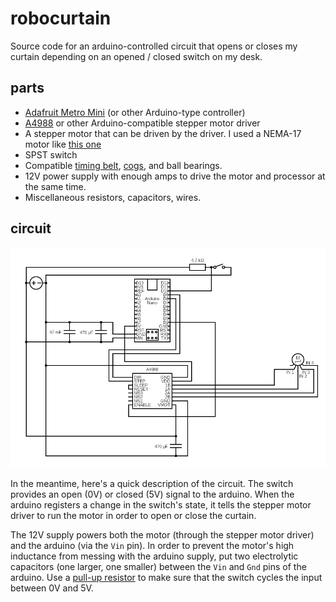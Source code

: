 # robocurtain
Source code for an arduino-controlled circuit that opens or closes my curtain depending on an opened / closed switch on my desk.

## parts
* [Adafruit Metro Mini](https://www.adafruit.com/product/2590) (or other Arduino-type controller)
* [A4988](https://www.pololu.com/product/1182) or other Arduino-compatible stepper motor driver
* A stepper motor that can be driven by the driver. I used a NEMA-17 motor like [this one](https://www.adafruit.com/product/324?gclid=Cj0KCQjw78yFBhCZARIsAOxgSx3dNbwpMxdGpMKO2eSwk9kavhkuKxqNSe1BPVoUfb8XnATOi6yRQY0aAtBJEALw_wcB)
* SPST switch
* Compatible [timing belt](https://www.adafruit.com/product/1184), [cogs](https://www.adafruit.com/product/1253), and ball bearings.
* 12V power supply with enough amps to drive the motor and processor at the same time.
* Miscellaneous resistors, capacitors, wires.

## circuit
![circuit](/res/circuit.png)

In the meantime, here's a quick description of the circuit. The switch provides an open (0V) or closed (5V) signal to the arduino. When the arduino registers a change in the switch's state, it tells the stepper motor driver to run the motor in order to open or close the curtain.

The 12V supply powers both the motor (through the stepper motor driver) and the arduino (via the `Vin` pin). In order to prevent the motor's high inductance from messing with the arduino supply, put two electrolytic capacitors (one larger, one smaller) between the `Vin` and `Gnd` pins of the arduino. Use a [pull-up resistor](https://learn.sparkfun.com/tutorials/pull-up-resistors/all) to make sure that the switch cycles the input between 0V and 5V.
